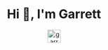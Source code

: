 <h1 align="center">Hi 👋, I'm Garrett</h1>
<p align="center">
<a href="https://www.linkedin.com/in/garrett-leising-501425159/" target="_blank"><img align="center" src="https://cdn.jsdelivr.net/npm/simple-icons@3.0.1/icons/linkedin.svg" alt="garrett-leising" height="30" width="30" /></a>
</p>

<!--
![Garrett's github stats](https://github-readme-stats.vercel.app/api?username=garrettleising&show_icons=true&theme=tokyonight)

**garrettleising/garrettleising** is a ✨ _special_ ✨ repository because its `README.md` (this file) appears on your GitHub profile.

Here are some ideas to get you started:

- 🔭 I’m currently working on ...
- 🌱 I’m currently learning ...
- 👯 I’m looking to collaborate on ...
- 🤔 I’m looking for help with ...
- 💬 Ask me about ...
- 📫 How to reach me: ...
- 😄 Pronouns: ...
- ⚡ Fun fact: ...
-->
